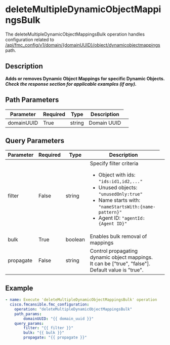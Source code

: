 # deleteMultipleDynamicObjectMappingsBulk

The deleteMultipleDynamicObjectMappingsBulk operation handles configuration related to [/api/fmc_config/v1/domain/{domainUUID}/object/dynamicobjectmappings](/paths//api/fmc_config/v1/domain/{domain_uuid}/object/dynamicobjectmappings.md) path.&nbsp;
## Description
**Adds or removes Dynamic Object Mappings for specific Dynamic Objects. _Check the response section for applicable examples (if any)._**

## Path Parameters
| Parameter | Required | Type | Description |
| --------- | -------- | ---- | ----------- |
| domainUUID | True | string <td colspan=3> Domain UUID |

## Query Parameters
| Parameter | Required | Type | Description |
| --------- | -------- | ---- | ----------- |
| filter | False | string <td colspan=3> Specify filter criteria<ul><li>Object with ids: <code>"ids:id1,id2,..."</code></li><li>Unused objects: <code>"unusedOnly:true"</code></li><li>Name starts with: <code>"nameStartsWith:{name-pattern}"</code></li><li>Agent ID: <code>"agentId:{Agent ID}"</code></li></ul> |
| bulk | True | boolean <td colspan=3> Enables bulk removal of mappings |
| propagate | False | string <td colspan=3> Control propagating dynamic object mappings. It can be ["true", "false"]. Default value is "true". |

## Example
```yaml
- name: Execute 'deleteMultipleDynamicObjectMappingsBulk' operation
  cisco.fmcansible.fmc_configuration:
    operation: "deleteMultipleDynamicObjectMappingsBulk"
    path_params:
        domainUUID: "{{ domain_uuid }}"
    query_params:
        filter: "{{ filter }}"
        bulk: "{{ bulk }}"
        propagate: "{{ propagate }}"

```